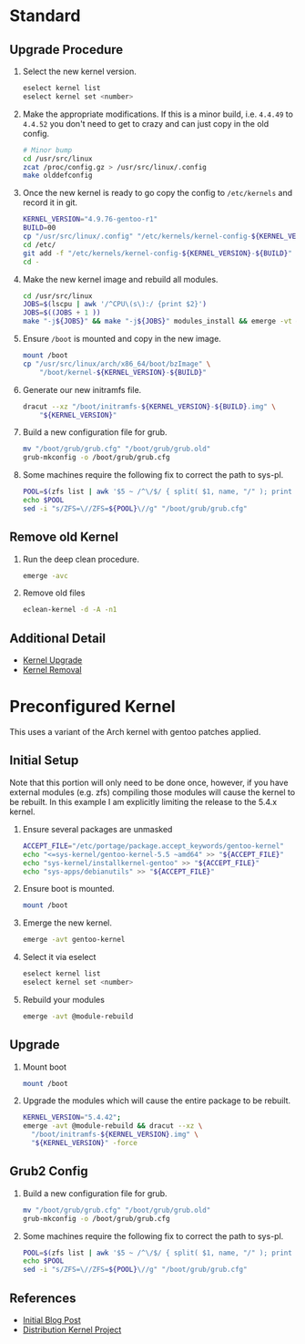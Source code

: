 # Standard

## Upgrade Procedure

1. Select the new kernel version.

    ```bash
    eselect kernel list 
    eselect kernel set <number>
    ```
1. Make the appropriate modifications. If this is a minor build, i.e. `4.4.49` to `4.4.52` you don't need to get to crazy and can just copy in the old config.

    ```bash
    # Minor bump
    cd /usr/src/linux
    zcat /proc/config.gz > /usr/src/linux/.config
    make olddefconfig
    ```
1. Once the new kernel is ready to go copy the config to `/etc/kernels` and record it in git.

    ```bash
    KERNEL_VERSION="4.9.76-gentoo-r1"
    BUILD=00
    cp "/usr/src/linux/.config" "/etc/kernels/kernel-config-${KERNEL_VERSION}-${BUILD}"
    cd /etc/
    git add -f "/etc/kernels/kernel-config-${KERNEL_VERSION}-${BUILD}"
    cd -
    ```
1. Make the new kernel image and rebuild all modules.

    ```bash
    cd /usr/src/linux
    JOBS=$(lscpu | awk '/^CPU\(s\):/ {print $2}')
    JOBS=$((JOBS + 1 ))
    make "-j${JOBS}" && make "-j${JOBS}" modules_install && emerge -vt @module-rebuild
    ```
1. Ensure `/boot` is mounted and copy in the new image.

    ```bash
    mount /boot
    cp "/usr/src/linux/arch/x86_64/boot/bzImage" \
        "/boot/kernel-${KERNEL_VERSION}-${BUILD}"
    ```
1. Generate our new initramfs file.

    ```bash
    dracut --xz "/boot/initramfs-${KERNEL_VERSION}-${BUILD}.img" \
        "${KERNEL_VERSION}"
    ```
1. Build a new configuration file for grub.

    ```bash
    mv "/boot/grub/grub.cfg" "/boot/grub/grub.old"
    grub-mkconfig -o /boot/grub/grub.cfg
    ```
1. Some machines require the following fix to correct the path to sys-pl.

    ```bash
    POOL=$(zfs list | awk '$5 ~ /^\/$/ { split( $1, name, "/" ); print name[1] }')
    echo $POOL
    sed -i "s/ZFS=\//ZFS=${POOL}\//g" "/boot/grub/grub.cfg"
    ```

## Remove old Kernel

1. Run the deep clean procedure.

    ```bash
    emerge -avc
    ```
2. Remove old files

    ```bash
    eclean-kernel -d -A -n1
    ```

## Additional Detail

* [Kernel Upgrade](https://wiki.gentoo.org/wiki/Kernel/Upgrade)
* [Kernel Removal](https://wiki.gentoo.org/wiki/Kernel/Removal)

# Preconfigured Kernel

This uses a variant of the Arch kernel with gentoo patches applied.

## Initial Setup

Note that this portion will only need to be done once, however, if you have external modules (e.g. zfs) compiling those modules will cause the kernel to be rebuilt. In this example I am explicitly limiting the release to the 5.4.x kernel.

1. Ensure several packages are unmasked

    ```bash
    ACCEPT_FILE="/etc/portage/package.accept_keywords/gentoo-kernel"
    echo "<=sys-kernel/gentoo-kernel-5.5 ~amd64" >> "${ACCEPT_FILE}"
    echo "sys-kernel/installkernel-gentoo" >> "${ACCEPT_FILE}"
    echo "sys-apps/debianutils" >> "${ACCEPT_FILE}"
    ```
1. Ensure boot is mounted.

    ```bash
    mount /boot
    ```
1. Emerge the new kernel.

    ```bash
    emerge -avt gentoo-kernel
    ```
1. Select it via eselect

    ```bash
    eselect kernel list 
    eselect kernel set <number>
    ```
1. Rebuild your modules

    ```bash
    emerge -avt @module-rebuild
    ```

## Upgrade

1. Mount boot

    ```bash
    mount /boot
    ```
1. Upgrade the modules which will cause the entire package to be rebuilt.

    ```bash
    KERNEL_VERSION="5.4.42";
    emerge -avt @module-rebuild && dracut --xz \
      "/boot/initramfs-${KERNEL_VERSION}.img" \
      "${KERNEL_VERSION}" -force
    ```

## Grub2 Config

1. Build a new configuration file for grub.

    ```bash
    mv "/boot/grub/grub.cfg" "/boot/grub/grub.old"
    grub-mkconfig -o /boot/grub/grub.cfg
    ```
1. Some machines require the following fix to correct the path to sys-pl.

    ```bash
    POOL=$(zfs list | awk '$5 ~ /^\/$/ { split( $1, name, "/" ); print name[1] }')
    echo $POOL
    sed -i "s/ZFS=\//ZFS=${POOL}\//g" "/boot/grub/grub.cfg"
    ```

## References

* [Initial Blog Post](https://blogs.gentoo.org/mgorny/2019/12/19/a-distribution-kernel-for-gentoo/)
* [Distribution Kernel Project](https://wiki.gentoo.org/wiki/Project:Distribution_Kernel)
